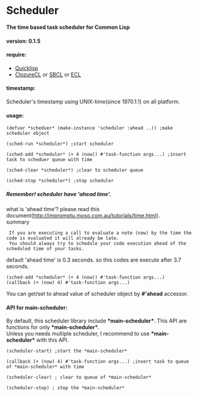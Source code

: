 # Scheduler
**The time based task scheduler for Common Lisp**

#### version: 0.1.5

#### require:
  - [Quicklisp](http://www.quicklisp.org)
  - [ClozureCL](http://www.clozure.com/clozurecl.html) or [SBCL](http://www.sbcl.org) or [ECL](http://ecls.sourceforge.net)

#### timestamp:

   Scheduler's timestamp using UNIX-time(since 1970.1.1) on all platform.

#### usage:

	(defvar *scheduer* (make-instance 'scheduler :ahead ..)) ;make scheduler object
	
	(sched-run *scheduler*) ;start scheduler
	
	(sched-add *scheduler* (+ 4 (now)) #'task-function args...) ;insert task to scheduer queue with time
	
	(sched-clear *scheduler*) ;clear to scheduler queue
	
	(sched-stop *scheduler*) ;stop scheduler

##### Remember! scheduler have 'ahead time'.
what is 'ahead time'? please read this document(<http://impromptu.moso.com.au/tutorials/time.html>).  
summary

	 If you are executing a call to evaluate a note (now) by the time the code is evaluated it will already be late.
	 You should always try to schedule your code execution ahead of the scheduled time of your tasks.

default 'ahead time' is 0.3 seconds. so this codes are execute after 3.7 seconds.

	(sched-add *scheduler* (+ 4 (now)) #'task-function args...)
	(callback (+ (now) 4) #'task-function args...)

You can get/set to ahead value of scheduler object by **#'ahead** accessor. 

#### API for main-scheduler:
By default, this scheduler library include __\*main-scheduler\*__. This API are functions for only __\*main-scheduler\*__.  
Unless you needs multiple scheduler, I recommend to use __\*main-scheduler\*__ with this API.

	(scheduler-start) ;start the *main-scheduler*

	(callback (+ (now) 4) #'task-function args...) ;insert task to queue of *main-scheduler* with time

	(scheduler-clear) ; clear to queue of *main-scheduler*

	(scheduler-stop) ; stop the *main-scheduler*


